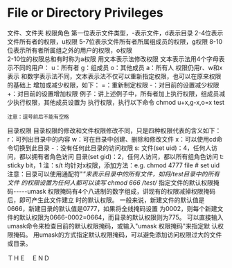 # File or Directory Privileges

文件、文件夹
权限角色
    第一位表示文件类型，-表示文件，d表示目录
    2-4位表示文件所有者的权限，u权限
    5-7位表示文件所有者所属组成员的权限，g权限
    8-10位表示所有者所属组之外的用户的权限，o权限   
    2-10位的权限总和有时称为a权限
用文本表示法修改权限
    文本表示法用4个字母表示不同的用户：
    u：所有者
    g：组成员
    o：其他成员
    a：所有人
    权限仍用r、w和x表示
    和数字表示法不同，文本表示法不仅可以重新指定权限，也可以在原来权限的基础上
    增加或减少权限，如下：
    =：重新制定权限
    -：对目前的设置减少权限
    +：对目前的设置增加权限
    例子：讲上述例子中，所有者加上执行权限，组成员减少执行权限，其他成员设置为
    执行权限，执行以下命令
    chmod u+x,g-x,o=x test
   
    注意：逗号前后不能有空格
目录权限
    目录权限的修改和文件权限修改不同，只是四种权限代表的含义如下：
    r：可列出目录中的内容
    w：可在目录中创建、删除和修改文件
    x：可以使用cd命令切换到此目录
    -：没有任何此目录的访问权限
    s:
          文件(set uid)：4，任何人访问，都以拥有者角色访问
          目录(set gid)：2，任何人访问，都以所有组角色访问
    t: sticky bit，1
    注：s/t 均针对x权限，添加方法：e.g. chmod 4777 file # set uid
    注意：目录可以使用通配符"*"来表示目录中的所有文件，如将/test目录中的所有文件
    的权限设置为任何人都可以读写
        chmod 666 /test/*
指定文件的默认权限掩码-----umask
    权限掩码有4个八进制的数字组成，讲现有的权限减掉权限掩码后，即可产生此文件建立
    时的默认权限。
    一般来说，新建文件的默认值是0666，新建目录的默认值是0777，如果将全线掩码设置
    为0002，则每个新建文件的默认权限为0666-0002=0664，而目录的默认权限则为775。
    可以直接输入umask命令来检查目前的默认权限掩码，或输入"umask 权限掩码"来指定默
    认权限掩码。
    用umask的方式指定默认权限掩码，可以避免添加访问权限过大的文件或目录。



ＴＨＥ　ＥＮＤ